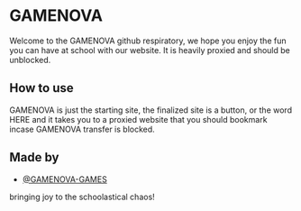 
# GAMENOVA

Welcome to the GAMENOVA github respiratory, we hope you enjoy the fun you can have at school with our website. It is heavily proxied and should be unblocked.


## How to use

GAMENOVA is just the starting site, the finalized site is a button, or the word HERE and it takes you to a proxied website that you should bookmark incase GAMENOVA transfer is blocked.
## Made by

- [@GAMENOVA-GAMES](https://www.github.com/GAMENOVA-GAMES)

bringing joy to the schoolastical chaos!



